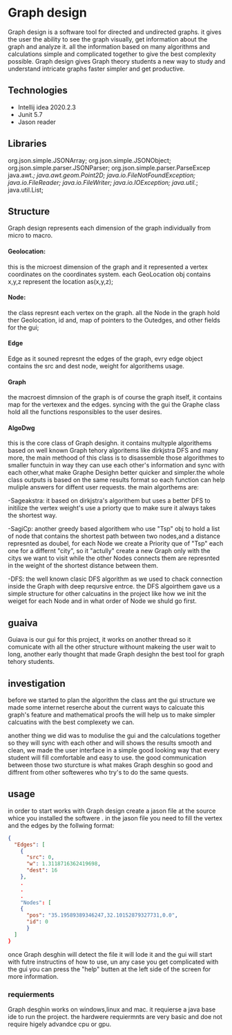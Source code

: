 # Graph design
Graph design is a software tool for directed and undirected graphs.
it gives the user the ability to see the graph visually, get information about the graph and analyze it.
all the information based on many algorithms and calculations simple and complicated together to give the best complexity possible.
Graph design gives Graph theory students a new way to study and understand intricate graphs faster simpler and get productive.

## Technologies 
- Intellij idea 2020.2.3
- Junit 5.7
- Jason reader


## Libraries

 org.json.simple.JSONArray;
 org.json.simple.JSONObject;
 org.json.simple.parser.JSONParser;
 org.json.simple.parser.ParseExcep
 java.awt.*;
 java.awt.geom.Point2D;
 java.io.FileNotFoundException;
 java.io.FileReader;
 java.io.FileWriter;
 java.io.IOException;
 java.util.*;
 java.util.List;

 ## Structure

Graph design represents each dimension of the graph individually from micro to macro.

#### Geolocation:
this is the microest dimension of the graph and it represented a vertex coordinates on the coordinates system. each GeoLocation obj contains x,y,z represent the location as(x,y,z);
#### Node:
the class represnt each vertex on the graph. all the Node in the graph hold ther Geolocation, id and, map of pointers to the Outedges, and other fields for the gui;

#### Edge 
Edge as it souned represnt the edges of the graph, evry edge object contains the src and dest node,  weight for algorithems usage.

#### Graph 

the macroest dimnsion of the graph is of course the graph itself, it contains map for the vertexex and the edges.
syncing with the gui the Graphe class hold all the functions responsibles to the user desires.

#### AlgoDwg

this is the core class of Graph desighn.
it contains multyple algorithems based on well known Graph tehory algoritems like dirkjstra DFS and many more, the main methood of this class is to disassemble those algorithmes to smaller functuin in  way they can use each other's information and sync with each other,what make Graphe Desighn better quicker and simpler.the whole class outputs is based on the same results format so each function can help muliple answers for diffent user requests.
the main algorthems are:

-Sageakstra: it based on dirkjstra's algorithem but uses a better DFS to initilize the vertex weight's use a priorty que to make sure it always takes the shortest way.

-SagiCp:  another greedy based algorithem who use "Tsp" obj to hold  a list of node that contains the shortest path between two nodes,and a distance represnted as doubel, for each Node we create a Priority que of "Tsp" each one for a differnt "city", so it "actully" create a new Graph only with the citys we want to visit while the other Nodes connects them are represnted in the weight of the shortest distance between them. 

-DFS: the well known clasic DFS algorithm as we used to chack connection    inside the Graph with deep reqursive entrce. the DFS algoirthem gave us a simple structure for other calcuatins in the project like how we init the weiget for each Node and in what order of Node we shuld go first.

## guaiva 
Guiava is our gui for this project, it works on another thread so it comunicate with all the other structure withount makeing the user wait to long, another early thought that made Graph desighn the best tool for graph tehory students. 


## investigation 
before we started to plan the algorithm the class ant the gui structure we made some internet reserche about the current ways to calcuate this graph's feature and mathematical proofs the will help us to make simpler calcuatins with the best complexety we can.

another thing we did was to modulise the gui and the calculations together so they  will sync with each other and will shows the results smooth and clean,
we made the user interface in a simple good looking way that every student will fill comfortable and easy to use. the good communication between those two sturcture is what makes Graph desghin so good and diffrent from other softeweres who try's to do the same quests. 

## usage
in order to start works with Graph design create a jason  file at the source whice you installed the softwere .
in the jason file you need to fill the vertex and the edges by the follwing format:

```json
{
  "Edges": [
    {
      "src": 0,
      "w": 1.3118716362419698,
      "dest": 16
    },
    .
    .
    .
    "Nodes": [
    {
      "pos": "35.19589389346247,32.10152879327731,0.0",
      "id": 0
      }
  ]
}
```
once Graph desghin will detect the file it will lode it and the gui will start with futre instructins of how to use, un any case you get complicated with the gui you can press the "help" butten at the left side of the screen for more information.


### requierments
Graph  desghin works on windows,linux and mac. it requierse a java base ide to run the project. the hardwere requiermnts are very basic and doe not require higely advandce cpu or gpu.




